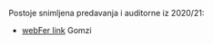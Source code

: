 Postoje snimljena predavanja i auditorne iz 2020/21:
- [webFer link](https://www.fer.unizg.hr/predmet/fiz2_a/materijali#!p_rep_121324!_-173052-173053) Gomzi
